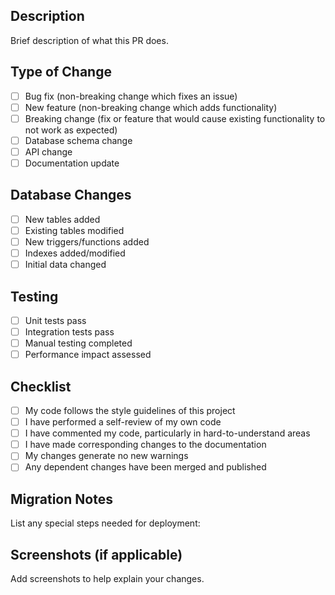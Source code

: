 ## Description
Brief description of what this PR does.

## Type of Change
- [ ] Bug fix (non-breaking change which fixes an issue)
- [ ] New feature (non-breaking change which adds functionality)
- [ ] Breaking change (fix or feature that would cause existing functionality to not work as expected)
- [ ] Database schema change
- [ ] API change
- [ ] Documentation update

## Database Changes
- [ ] New tables added
- [ ] Existing tables modified
- [ ] New triggers/functions added
- [ ] Indexes added/modified
- [ ] Initial data changed

## Testing
- [ ] Unit tests pass
- [ ] Integration tests pass
- [ ] Manual testing completed
- [ ] Performance impact assessed

## Checklist
- [ ] My code follows the style guidelines of this project
- [ ] I have performed a self-review of my own code
- [ ] I have commented my code, particularly in hard-to-understand areas
- [ ] I have made corresponding changes to the documentation
- [ ] My changes generate no new warnings
- [ ] Any dependent changes have been merged and published

## Migration Notes
List any special steps needed for deployment:

## Screenshots (if applicable)
Add screenshots to help explain your changes.